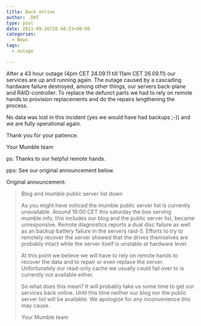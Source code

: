 ```yaml
---
title: Back online
author: .D0T
type: post
date: 2011-09-26T20:48:23+00:00
categories:
  - News
tags:
  - outage

---
```

After a 43 hour outage (4pm CET 24.09.11 till 11am CET 26.09.11) our services are up and running again. The outage caused by a cascading hardware failure destroyed, among other things, our servers back-plane and RAID-controller. To replace the defunct parts we had to rely on remote hands to provision replacements and do the repairs lengthening the process. 

No data was lost in this incident (yes we would have had backups ;-)) and we are fully operational again.

Thank you for your patience.

Your Mumble team

ps: Thanks to our helpful remote hands.
  
pps: See our original announcement below.
  
<!--more-->


  
Original announcement:

> Blog and mumble public server list down
> 
> As you might have noticed the mumble public server list is currently unavailable. Around 16:00 CET this saturday the box serving mumble.info, this includes our blog and the public server list, became unresponsive. Remote diagnostics reports a dual disc failure as well as an backup battery failure in the servers raid-5. Efforts to try to remotely recover the server showed that the drives themselves are probably intact while the server itself is unstable at hardware level.
> 
> At this point we believe we will have to rely on remote hands to recover the data and to repair or even replace the server. Unfortunately our read-only cache we usually could fail over to is currently not available either.
> 
> So what does this mean? It will probably take us some time to get our services back online. Until this time neither our blog nor the public server list will be available. We apologize for any inconvenience this may cause.
> 
> Your Mumble team